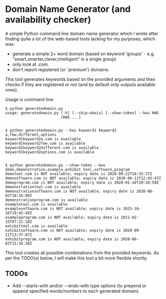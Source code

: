 # Domain Name Generator (and availability checker)

A simple Python command line domain name generator which I wrote after finding quite a lot of the web-based tools lacking for my purposes, which was:

 * generate a simple 2+ word domain (based on keyword 'groups' - e.g. "smart,smarter,clever,intelligent" is a single group)
 * only look at .com.
 * don't report registered (or 'premium') domains.

This tool generates keywords based on the provided arguments and then checks if they are registered or not (and by default only outputs available ones).
 
Usage is command line:

```
$ python generatedomain.py
usage: generatedomain.py [-h] [--skip-whois] [--show-taken] --kws KWS
                         [KWS ...]


$ python generatedomain.py --kws keyword1 keyword2 a,few,different,options
keyword1keyword2a.com is available
keyword1keyword2few.com is available
keyword1keyword2different.com is available
keyword1keyword2options.com is available


$ python generatedomain.py --show-taken --kws demo,demonstration,example,exhibit tool,software,program
demotool.com is NOT available; expiry date is 2020-09-22T18:32:37Z
demosoftware.com is NOT available; expiry date is 2020-06-11T12:43:47Z
demoprogram.com is NOT available; expiry date is 2020-01-16T20:10:59Z
demonstrationtool.com is available
demonstrationsoftware.com is NOT available; expiry date is 2020-08-02T18:16:09Z
demonstrationprogram.com is available
exampletool.com is available
examplesoftware.com is NOT available; expiry date is 2025-10-16T19:45:49Z
exampleprogram.com is NOT available; expiry date is 2021-02-15T07:21:18Z
exhibittool.com is available
exhibitsoftware.com is NOT available; expiry date is 2020-09-11T13:37:07Z
exhibitprogram.com is NOT available; expiry date is 2020-06-02T15:34:20Z
```

This tool creates all possible combinations from the provided keywords. As per the TODO(s) below, I will make this tool a bit more flexible shortly.

## TODOs

 * Add --starts-with and/or --ends-with type options (to prepend or append specified words/numbers to each generated domain).